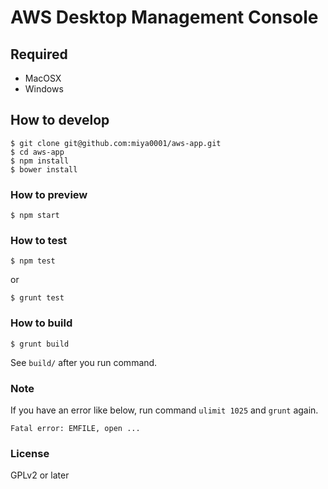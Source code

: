 # AWS Desktop Management Console

## Required

* MacOSX
* Windows

## How to develop

```
$ git clone git@github.com:miya0001/aws-app.git
$ cd aws-app
$ npm install
$ bower install
```

### How to preview

```
$ npm start
```

### How to test

```
$ npm test
```

or

```
$ grunt test
```

### How to build

```
$ grunt build
```

See `build/` after you run command.

### Note

If you have an error like below, run command `ulimit 1025` and `grunt` again.

```
Fatal error: EMFILE, open ...
```

### License

GPLv2 or later
